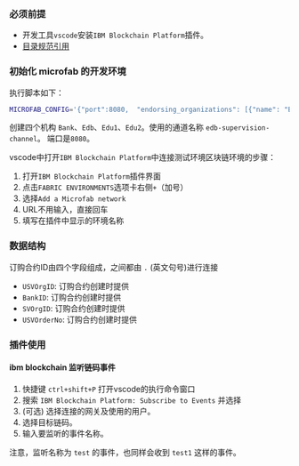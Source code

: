 
### 必须前提
- 开发工具`vscode`安装`IBM Blockchain Platform`插件。
- [目录规范引用](https://github.com/golang-standards/project-layout/blob/master/README_zh.md)

### 初始化 microfab 的开发环境
执行脚本如下：
```bash
MICROFAB_CONFIG='{"port":8080,  "endorsing_organizations": [{"name": "Bank"},{"name": "Edb"},{"name": "Edu1"},{"name": "Edu2"}],"channels": [{"name": "edb-supervision-channel","endorsing_organizations": ["Bank", "Edb", "Edu1", "Edu2"]}]}' docker run -e MICROFAB_CONFIG --label fabric-environment-name="edb Microfab" -d -p 8080:8080 ibmcom/ibp-microfab:0.0.11
```
创建四个机构 `Bank`、`Edb`、`Edu1`、`Edu2`。使用的通道名称 `edb-supervision-channel`。
端口是`8080`。

vscode中打开`IBM Blockchain Platform`中连接测试环境区块链环境的步骤：

1. 打开`IBM Blockchain Platform`插件界面
2. 点击`FABRIC ENVIRONMENTS`选项卡右侧`+`（加号）
3. 选择`Add a Microfab network`
4. URL不用输入，直接回车
5. 填写在插件中显示的环境名称

### 数据结构
订购合约ID由四个字段组成，之间都由 `.` (英文句号)进行连接
- `USVOrgID`: 订购合约创建时提供
- `BankID`: 订购合约创建时提供
- `SVOrgID`: 订购合约创建时提供
- `USVOrderNo`: 订购合约创建时提供

### 插件使用
#### ibm blockchain 监听链码事件
1. 快捷键 `ctrl+shift+P` 打开vscode的执行命令窗口
2. 搜索 `IBM Blockchain Platform: Subscribe to Events` 并选择
3. (可选) 选择连接的网关及使用的用户。
4. 选择目标链码。
5. 输入要监听的事件名称。

注意，监听名称为 `test` 的事件，也同样会收到 `test1` 这样的事件。
